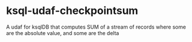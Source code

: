 # ksql-udaf-checkpointsum
A udaf for ksqlDB that computes SUM of a stream of records where some are the absolute value, and some are the delta

